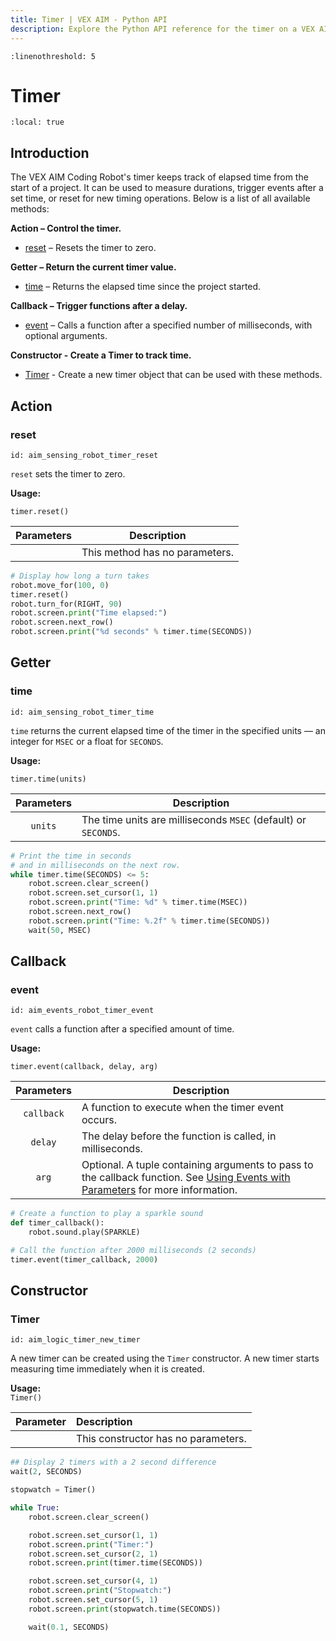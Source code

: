 ```yaml
---
title: Timer | VEX AIM - Python API
description: Explore the Python API reference for the timer on a VEX AIM Coding Robot. Find detailed descriptions for methods, parameters, and usage examples to code the robot's timer.
---
```


```{highlight} python
:linenothreshold: 5
```

# Timer

```{contents}
:local: true
```

<!-- Complete
<div class="completeCallout bg-success">
    <h3 class="text-white"><svg xmlns="http://www.w3.org/2000/svg" width="2em" height="2em" viewBox="0 0 24 24"
            fill="none" stroke="currentColor" stroke-width="2" stroke-linecap="round" stroke-linejoin="round"
            class="text-white">
            <polyline points="20 6 9 17 4 12"></polyline>
        </svg>
        Complete</h3>
</div> -->

<!-- In Progress
<div class="inProgressCallout bg-warning">
    <h3 class="text-black"><svg class="inline me-2 mb-1 text-lg text-black" width="2em" height="2em" viewBox="0 0 72 72"
            fill="none" xmlns="http://www.w3.org/2000/svg">
            <g clip-path="url(#clip0_40_48064)">
                <path
                    d="M24 27C24 25.3431 25.3431 24 27 24H45C46.6569 24 48 25.3431 48 27C48 28.6569 46.6569 30 45 30H27C25.3431 30 24 28.6569 24 27Z"
                    fill="currentColor"></path>
                <path
                    d="M24 39C24 37.3431 25.3431 36 27 36H39C40.6569 36 42 37.3431 42 39C42 40.6569 40.6569 42 39 42H27C25.3431 42 24 40.6569 24 39Z"
                    fill="currentColor"></path>
                <path fill-rule="evenodd" clip-rule="evenodd"
                    d="M12 18C12 13.0294 16.0294 9 21 9H51C55.9706 9 60 13.0294 60 18V54C60 58.9706 55.9706 63 51 63H21C16.0294 63 12 58.9706 12 54V18ZM21 15H51C52.6569 15 54 16.3431 54 18V54C54 55.6569 52.6569 57 51 57H21C19.3431 57 18 55.6569 18 54V18C18 16.3431 19.3431 15 21 15Z"
                    fill="currentColor"></path>
            </g>
            <defs>
                <clipPath id="clip0_40_48064">
                    <rect width="72" height="72" fill="white"></rect>
                </clipPath>
            </defs>
        </svg>In Progress</h3>
</div> -->

## Introduction

The VEX AIM Coding Robot's timer keeps track of elapsed time from the start of a project. It can be used to measure durations, trigger events after a set time, or reset for new timing operations. Below is a list of all available methods:

**Action – Control the timer.**
- [reset](#reset) – Resets the timer to zero.

**Getter – Return the current timer value.**
- [time](#time) – Returns the elapsed time since the project started.

**Callback – Trigger functions after a delay.**
- [event](#event) – Calls a function after a specified number of milliseconds, with optional arguments.

**Constructor - Create a Timer to track time.**
- [Timer](#timer) - Create a new timer object that can be used with these methods.

## Action

### reset

```{vexcode}
id: aim_sensing_robot_timer_reset
```

`reset` sets the timer to zero.

**Usage:**

`timer.reset()`

| Parameters | Description |
|:-|--|
|  | This method has no parameters. |

```python
# Display how long a turn takes
robot.move_for(100, 0)
timer.reset()
robot.turn_for(RIGHT, 90)
robot.screen.print("Time elapsed:")
robot.screen.next_row()
robot.screen.print("%d seconds" % timer.time(SECONDS))
```

## Getter

### time

```{vexcode}
id: aim_sensing_robot_timer_time
```

`time` returns the current elapsed time of the timer in the specified units — an integer for `MSEC` or a float for `SECONDS`.

**Usage:**

`timer.time(units)`

| Parameters | Description |
|:-:|--|
| `units` | The time units are milliseconds `MSEC` (default) or `SECONDS`. |


```python   
# Print the time in seconds
# and in milliseconds on the next row.
while timer.time(SECONDS) <= 5:
    robot.screen.clear_screen()
    robot.screen.set_cursor(1, 1)
    robot.screen.print("Time: %d" % timer.time(MSEC))
    robot.screen.next_row()
    robot.screen.print("Time: %.2f" % timer.time(SECONDS))
    wait(50, MSEC)
```


## Callback

### event

```{vexcode}
id: aim_events_robot_timer_event
```

`event` calls a function after a specified amount of time.

**Usage:**

`timer.event(callback, delay, arg)`

| Parameters | Description |
|:-:|--|
| `callback` | A function to execute when the timer event occurs. |
| `delay` | The delay before the function is called, in milliseconds. |
| `arg` | Optional. A tuple containing arguments to pass to the callback function. See [Using Events with Parameters](Events.md#using_events_with_parameters) for more information.|

```python
# Create a function to play a sparkle sound
def timer_callback():
    robot.sound.play(SPARKLE)

# Call the function after 2000 milliseconds (2 seconds)
timer.event(timer_callback, 2000)
```

## Constructor

### Timer

```{vexcode}
id: aim_logic_timer_new_timer
```

A new timer can be created using the `Timer` constructor. A new timer starts measuring time immediately when it is created.

**Usage:**<br>
`Timer()`

| Parameter | Description |
|:---------:|:------------|
|    | This constructor has no parameters. |

```python
## Display 2 timers with a 2 second difference
wait(2, SECONDS)

stopwatch = Timer()

while True:
    robot.screen.clear_screen()

    robot.screen.set_cursor(1, 1)
    robot.screen.print("Timer:")
    robot.screen.set_cursor(2, 1)
    robot.screen.print(timer.time(SECONDS))

    robot.screen.set_cursor(4, 1)
    robot.screen.print("Stopwatch:")
    robot.screen.set_cursor(5, 1)
    robot.screen.print(stopwatch.time(SECONDS))

    wait(0.1, SECONDS)
```